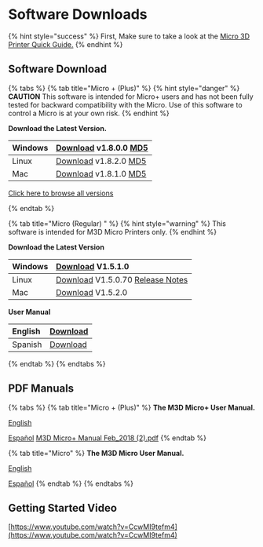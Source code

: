 # Software Downloads

{% hint style="success" %}
First, Make sure to take a look at the [Micro 3D Printer Quick Guide.](https://printm3d.com/files/Quick_Getting_Started.pdf)
{% endhint %}

## Software Download

{% tabs %}
{% tab title="Micro + \(Plus\)" %}
{% hint style="danger" %}
**CAUTION** This software is intended for Micro+ users and has not been fully tested for backward compatibility with the Micro. Use of this software to control a Micro is at your own risk.
{% endhint %}

**Download the Latest Version.**

| Windows | [Download](https://printm3d.com/files/software_pro_alpha/Windows/2017-09-21-setup_m3d-V1.8.0.0.exe)  v1.8.0.0  [MD5](https://printm3d.com/files/software_pro_alpha/Windows/2017-09-21-setup_m3d-V1.8.0.0.exe.md5.txt) |
| :--- | :--- |
| Linux | [Download](https://printm3d.com/files/software_pro_alpha/Linux/m3drealize_1.8.2-1_amd64.deb)  v1.8.2.0   [MD5](https://printm3d.com/files/software_pro_alpha/Linux/m3drealize_1.8.2-1_amd64.deb.md5.txt)  |
| Mac | [Download](http://printm3d.com/files/software_pro_alpha/Mac/2017-10-05-v1.8.1.0-M3D.dmg)  v1.8.1.0  [MD5](https://printm3d.com/files/software_pro_alpha/Mac/2017-10-05-v1.8.1.0-M3D.dmg.md5.txt) |

[Click here to browse all versions](https://www.dropbox.com/sh/6qnlmq0d3zusyj2/AAD048ZcHaxbEKL5fn2W3Rx0a?dl=0)   
 
{% endtab %}

{% tab title="Micro \(Regular\) " %}
{% hint style="warning" %}
This software is intended for M3D Micro Printers only.
{% endhint %}

**Download the Latest Version**

| Windows | [Download](http://printm3d.com/files/software/Software%20-%20Windows/Windows%20Software%20-%202016-8-03/2016-08-03-setup_m3dbeta-V1.5.1.0.exe) V1.5.1.0 |
| :--- | :--- |
| Linux | [Download](http://printm3d.com/files/software/linux/M3D-Linux-1.5.0.70.tar.gz) V1.5.0.70  [Release Notes](http://printm3d.com/files/software/linux/README-1.5.0.70.pdf) |
| Mac | [Download](http://printm3d.com/files/software/Software%20-%20Mac/Mac%20Software%20-%202016-10-07/2016-10-07-v1.5.2.0-M3D.dmg) V1.5.2.0 |

  
**User Manual**

| English  | [Download](http://printm3d.com/files/software/Instructions/M3D%20Manual%20Sept_2015.pdf) |
| :--- | :--- |
| Spanish | [Download](http://printm3d.com/files/manual_del_usuario.pdf) |
{% endtab %}
{% endtabs %}

## PDF Manuals

{% tabs %}
{% tab title="Micro + \(Plus\)" %}
**The M3D Micro+ User Manual.**

[English](https://support.printm3d.com/scripts/file.php?file=941ddb97aee27a5fb56ea065273241b1)

[Español](https://printm3d.com/storage/app/media/downloads/Manual_del_Usuario.pdf) [M3D Micro+ Manual Feb\_2018 \(2\).pdf](https://support.printm3d.com/scripts/file.php?view=Y&file=941ddb97aee27a5fb56ea065273241b1)
{% endtab %}

{% tab title="Micro" %}
**The M3D Micro User Manual.**

[English](http://printm3d.com/files/software/Instructions/M3D%20Manual%20Sept_2015.pdf)

[Español](http://printm3d.com/files/manual_del_usuario.pdf)
{% endtab %}
{% endtabs %}

## Getting Started Video

[https://www.youtube.com/watch?v=CcwMI9tefm4](https://www.youtube.com/watch?v=CcwMI9tefm4)

